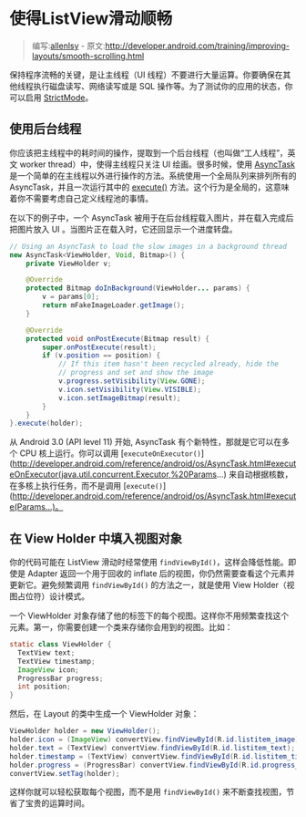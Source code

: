 # 使得ListView滑动顺畅

> 编写:[allenlsy](https://github.com/allenlsy) - 原文:<http://developer.android.com/training/improving-layouts/smooth-scrolling.html>

保持程序流畅的关键，是让主线程（UI 线程）不要进行大量运算。你要确保在其他线程执行磁盘读写、网络读写或是 SQL 操作等。为了测试你的应用的状态，你可以启用 [StrictMode](http://developer.android.com/reference/android/os/StrictMode.html)。

## 使用后台线程

你应该把主线程中的耗时间的操作，提取到一个后台线程（也叫做“工人线程”，英文 worker thread）中，使得主线程只关注 UI 绘画。很多时候，使用 [AsyncTask](http://developer.android.com/reference/android/os/AsyncTask.html) 是一个简单的在主线程以外进行操作的方法。系统使用一个全局队列来排列所有的 AsyncTask，并且一次运行其中的 [execute()](http://developer.android.com/reference/android/os/AsyncTask.html#execute(Params...)) 方法。这个行为是全局的，这意味着你不需要考虑自己定义线程池的事情。

在以下的例子中，一个 AsyncTask 被用于在后台线程载入图片，并在载入完成后把图片放入 UI 。当图片正在载入时，它还回显示一个进度转盘。

```java
// Using an AsyncTask to load the slow images in a background thread
new AsyncTask<ViewHolder, Void, Bitmap>() {
    private ViewHolder v;

    @Override
    protected Bitmap doInBackground(ViewHolder... params) {
        v = params[0];
        return mFakeImageLoader.getImage();
    }

    @Override
    protected void onPostExecute(Bitmap result) {
        super.onPostExecute(result);
        if (v.position == position) {
            // If this item hasn't been recycled already, hide the
            // progress and set and show the image
            v.progress.setVisibility(View.GONE);
            v.icon.setVisibility(View.VISIBLE);
            v.icon.setImageBitmap(result);
        }
    }
}.execute(holder);
```

从 Android 3.0 (API level 11) 开始, AsyncTask 有个新特性，那就是它可以在多个 CPU 核上运行。你可以调用 [`executeOnExecutor()`](http://developer.android.com/reference/android/os/AsyncTask.html#executeOnExecutor(java.util.concurrent.Executor,%20Params...) 来自动根据核数，在多核上执行任务，而不是调用 [`execute()`](http://developer.android.com/reference/android/os/AsyncTask.html#execute(Params...)。

## 在 View Holder 中填入视图对象

你的代码可能在 ListView 滑动时经常使用 `findViewById()`，这样会降低性能。即使是 Adapter 返回一个用于回收的 inflate 后的视图，你仍然需要查看这个元素并更新它。避免频繁调用 `findViewById()` 的方法之一，就是使用 View Holder（视图占位符）设计模式。

一个 ViewHolder 对象存储了他的标签下的每个视图。这样你不用频繁查找这个元素。第一，你需要创建一个类来存储你会用到的视图。比如：

```java
static class ViewHolder {
  TextView text;
  TextView timestamp;
  ImageView icon;
  ProgressBar progress;
  int position;
}
```

然后，在 Layout 的类中生成一个 ViewHolder 对象：

```java
ViewHolder holder = new ViewHolder();
holder.icon = (ImageView) convertView.findViewById(R.id.listitem_image);
holder.text = (TextView) convertView.findViewById(R.id.listitem_text);
holder.timestamp = (TextView) convertView.findViewById(R.id.listitem_timestamp);
holder.progress = (ProgressBar) convertView.findViewById(R.id.progress_spinner);
convertView.setTag(holder);
```

这样你就可以轻松获取每个视图，而不是用 `findViewById()` 来不断查找视图，节省了宝贵的运算时间。
